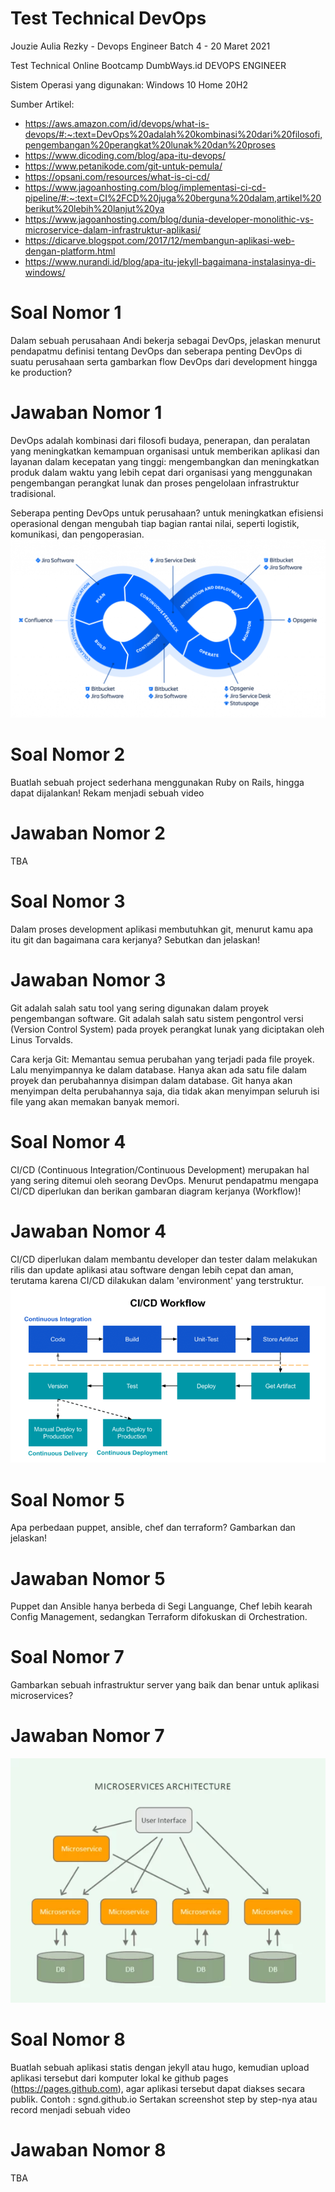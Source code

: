 # Test Technical DevOps
Jouzie Aulia Rezky - Devops Engineer Batch 4 - 20 Maret 2021

Test Technical Online Bootcamp DumbWays.id DEVOPS ENGINEER

Sistem Operasi yang digunakan: Windows 10 Home 20H2

Sumber Artikel:
- https://aws.amazon.com/id/devops/what-is-devops/#:~:text=DevOps%20adalah%20kombinasi%20dari%20filosofi,pengembangan%20perangkat%20lunak%20dan%20proses
- https://www.dicoding.com/blog/apa-itu-devops/
- https://www.petanikode.com/git-untuk-pemula/
- https://opsani.com/resources/what-is-ci-cd/
- https://www.jagoanhosting.com/blog/implementasi-ci-cd-pipeline/#:~:text=CI%2FCD%20juga%20berguna%20dalam,artikel%20berikut%20lebih%20lanjut%20ya
- https://www.jagoanhosting.com/blog/dunia-developer-monolithic-vs-microservice-dalam-infrastruktur-aplikasi/
- https://dicarve.blogspot.com/2017/12/membangun-aplikasi-web-dengan-platform.html
- https://www.nurandi.id/blog/apa-itu-jekyll-bagaimana-instalasinya-di-windows/


# Soal Nomor 1
Dalam sebuah perusahaan Andi bekerja sebagai DevOps, jelaskan menurut pendapatmu definisi tentang DevOps dan seberapa penting DevOps di suatu perusahaan serta gambarkan flow DevOps dari development hingga ke production?

# Jawaban Nomor 1
DevOps adalah kombinasi dari filosofi budaya, penerapan, dan peralatan yang meningkatkan kemampuan organisasi untuk memberikan aplikasi dan layanan dalam kecepatan yang tinggi: mengembangkan dan meningkatkan produk dalam waktu yang lebih cepat dari organisasi yang menggunakan pengembangan perangkat lunak dan proses pengelolaan infrastruktur tradisional.

Seberapa penting DevOps untuk perusahaan? untuk meningkatkan efisiensi operasional dengan mengubah tiap bagian rantai nilai, seperti logistik, komunikasi, dan pengoperasian.
![Flow](https://github.com/aureezzhenx/test-technical-devops/blob/main/images/01.png)

# Soal Nomor 2
Buatlah sebuah project sederhana menggunakan Ruby on Rails, hingga dapat dijalankan! Rekam menjadi sebuah video 

# Jawaban Nomor 2
TBA

# Soal Nomor 3
Dalam proses development aplikasi membutuhkan git, menurut kamu apa itu git dan bagaimana cara kerjanya? Sebutkan dan jelaskan! 

# Jawaban Nomor 3
Git adalah salah satu tool yang sering digunakan dalam proyek pengembangan software. Git adalah salah satu sistem pengontrol versi (Version Control System) pada proyek perangkat lunak yang diciptakan oleh Linus Torvalds.

Cara kerja Git: Memantau semua perubahan yang terjadi pada file proyek. Lalu menyimpannya ke dalam database. Hanya akan ada satu file dalam proyek dan perubahannya disimpan dalam database. Git hanya akan menyimpan delta perubahannya saja, dia tidak akan menyimpan seluruh isi file yang akan memakan banyak memori.

# Soal Nomor 4
CI/CD (Continuous Integration/Continuous Development) merupakan hal yang sering ditemui oleh seorang DevOps. Menurut pendapatmu mengapa CI/CD diperlukan dan berikan gambaran diagram kerjanya (Workflow)! 

# Jawaban Nomor 4
CI/CD diperlukan dalam membantu developer dan tester dalam melakukan rilis dan update aplikasi atau software dengan lebih cepat dan aman, terutama karena CI/CD dilakukan dalam 'environment' yang terstruktur.
![Flow](https://github.com/aureezzhenx/test-technical-devops/blob/main/images/02.png)


# Soal Nomor 5
Apa perbedaan puppet, ansible, chef dan terraform? Gambarkan dan jelaskan!

# Jawaban Nomor 5
Puppet dan Ansible hanya berbeda di Segi Languange, Chef lebih kearah Config Management, sedangkan Terraform difokuskan di Orchestration.

# Soal Nomor 7
Gambarkan sebuah infrastruktur server yang baik dan benar untuk aplikasi microservices?

# Jawaban Nomor 7
![Infrastruktur server](https://github.com/aureezzhenx/test-technical-devops/blob/main/images/03.png)

# Soal Nomor 8
Buatlah sebuah aplikasi statis dengan jekyll atau hugo, kemudian upload aplikasi tersebut dari komputer lokal ke github pages (https://pages.github.com), agar aplikasi tersebut dapat diakses secara publik. Contoh : sgnd.github.io Sertakan screenshot step by step-nya atau record menjadi sebuah video

# Jawaban Nomor 8
TBA

